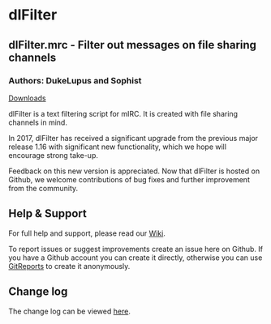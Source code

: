 # dlFilter
## dlFilter.mrc - Filter out messages on file sharing channels
### Authors: DukeLupus and Sophist

[Downloads](https://github.com/DukeLupus/dlFilter/releases)

dlFilter is a text filtering script for mIRC. It is created with file sharing channels in mind.

In 2017, dlFilter has received a significant upgrade from the previous major release 1.16 with significant new functionality, which we hope will encourage strong take-up.

Feedback on this new version is appreciated. Now that dlFilter is hosted on Github, we welcome contributions of bug fixes and further improvement from the community.

## Help & Support
For full help and support, please read our [Wiki](https://github.com/DukeLupus/dlFilter/wiki).

To report issues or suggest improvements create an issue here on Github.
If you have a Github account you can create it directly, otherwise you can use [GitReports](https://gitreports.com/issue/DukeLupus/dlFilter/) to create it anonymously.

## Change log
The change log can be viewed [here](https://github.com/DukeLupus/dlFilter/wiki/Change-Log).
